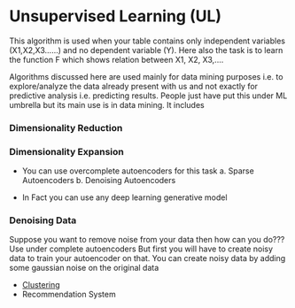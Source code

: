 # Unsupervised Learning (UL)

This algorithm is used when your table contains only  independent variables (X1,X2,X3……) and no dependent variable (Y). Here also the task is to learn the function F which shows relation between X1, X2, X3,....

Algorithms discussed here are used mainly for data mining purposes i.e. to explore/analyze the data already present with us and not exactly for predictive analysis i.e. predicting results. People just have put this under ML umbrella but its main use is in data mining. It includes 

### Dimensionality Reduction

### Dimensionality Expansion
- You can use overcomplete autoencoders for this task 
a. Sparse Autoencoders
b. Denoising Autoencoders

- In Fact you can use any deep learning generative model

### Denoising Data
Suppose you want to remove noise from your data then how can you do??? Use under complete autoencoders
But first you will have to create noisy data to train your autoencoder on that. You can create noisy data by adding some gaussian noise on the original data 

- [Clustering](https://khetansarvesh.medium.com/decoding-clustering-algorithms-14375f1aedbd#d5b5)
- Recommendation System
